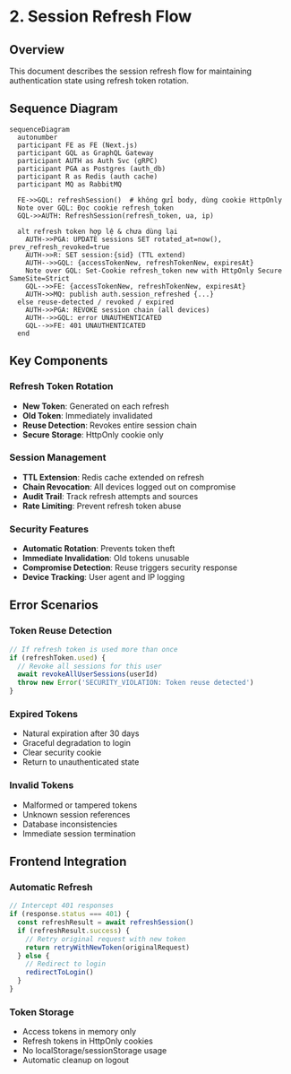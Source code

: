 # 2. Session Refresh Flow

## Overview

This document describes the session refresh flow for maintaining authentication state using refresh token rotation.

## Sequence Diagram

```mermaid
sequenceDiagram
  autonumber
  participant FE as FE (Next.js)
  participant GQL as GraphQL Gateway
  participant AUTH as Auth Svc (gRPC)
  participant PGA as Postgres (auth_db)
  participant R as Redis (auth cache)
  participant MQ as RabbitMQ

  FE->>GQL: refreshSession()  # không gửi body, dùng cookie HttpOnly
  Note over GQL: Đọc cookie refresh_token
  GQL->>AUTH: RefreshSession(refresh_token, ua, ip)

  alt refresh token hợp lệ & chưa dùng lại
    AUTH->>PGA: UPDATE sessions SET rotated_at=now(), prev_refresh_revoked=true
    AUTH->>R: SET session:{sid} (TTL extend)
    AUTH-->>GQL: {accessTokenNew, refreshTokenNew, expiresAt}
    Note over GQL: Set-Cookie refresh_token new with HttpOnly Secure SameSite=Strict
    GQL-->>FE: {accessTokenNew, refreshTokenNew, expiresAt}
    AUTH->>MQ: publish auth.session_refreshed {...}
  else reuse-detected / revoked / expired
    AUTH->>PGA: REVOKE session chain (all devices)
    AUTH-->>GQL: error UNAUTHENTICATED
    GQL-->>FE: 401 UNAUTHENTICATED
  end
```

## Key Components

### Refresh Token Rotation
- **New Token**: Generated on each refresh
- **Old Token**: Immediately invalidated
- **Reuse Detection**: Revokes entire session chain
- **Secure Storage**: HttpOnly cookie only

### Session Management
- **TTL Extension**: Redis cache extended on refresh
- **Chain Revocation**: All devices logged out on compromise
- **Audit Trail**: Track refresh attempts and sources
- **Rate Limiting**: Prevent refresh token abuse

### Security Features
- **Automatic Rotation**: Prevents token theft
- **Immediate Invalidation**: Old tokens unusable
- **Compromise Detection**: Reuse triggers security response
- **Device Tracking**: User agent and IP logging

## Error Scenarios

### Token Reuse Detection
```javascript
// If refresh token is used more than once
if (refreshToken.used) {
  // Revoke all sessions for this user
  await revokeAllUserSessions(userId)
  throw new Error('SECURITY_VIOLATION: Token reuse detected')
}
```

### Expired Tokens
- Natural expiration after 30 days
- Graceful degradation to login
- Clear security cookie
- Return to unauthenticated state

### Invalid Tokens
- Malformed or tampered tokens
- Unknown session references
- Database inconsistencies
- Immediate session termination

## Frontend Integration

### Automatic Refresh
```javascript
// Intercept 401 responses
if (response.status === 401) {
  const refreshResult = await refreshSession()
  if (refreshResult.success) {
    // Retry original request with new token
    return retryWithNewToken(originalRequest)
  } else {
    // Redirect to login
    redirectToLogin()
  }
}
```

### Token Storage
- Access tokens in memory only
- Refresh tokens in HttpOnly cookies
- No localStorage/sessionStorage usage
- Automatic cleanup on logout